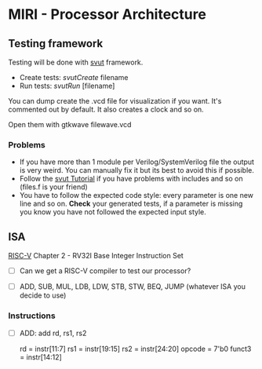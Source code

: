 # MIRI - Processor Architecture

## Testing framework
Testing will be done with [svut](https://github.com/dpretet/svut) framework.
- Create tests: *svutCreate* filename
- Run tests: *svutRun* [filename]

You can dump create the .vcd file for visualization if you want. It's commented out by default. It also creates
a clock and so on.

Open them with gtkwave filewave.vcd

### Problems
  - If you have more than 1 module per Verilog/SystemVerilog file the output is very weird. You can manually fix it
  but its best to avoid this if possible.
  - Follow the [svut Tutorial](https://github.com/dpretet/svut#tutorial) if you have problems with includes and so on (files.f is your friend) 
  - You have to follow the expected code style: every parameter is one new line and so on. **Check** your generated tests, if a parameter 
    is missing you know you have not followed the expected input style.
    
## ISA
[RISC-V](https://riscv.org/wp-content/uploads/2017/05/riscv-spec-v2.2.pdf) Chapter 2 - RV32I Base Integer Instruction Set

- [ ] Can we get a RISC-V compiler to test our processor?

- [ ] ADD, SUB, MUL, LDB, LDW, STB, STW, BEQ, JUMP  (whatever ISA you decide to use)
### Instructions
- [ ] ADD: 
  add rd, rs1, rs2
  
  rd     = instr[11:7] 
  rs1    = instr[19:15]
  rs2    = instr[24:20]
  opcode = 7'b0
  funct3 = instr[14:12]


